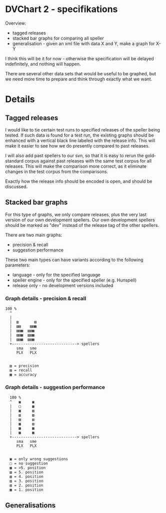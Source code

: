 # DVChart 2 - specifikations

Overview:

- tagged releases
- stacked bar graphs for comparing all speller
- generalisation - given an xml file with data X and Y, make a graph for X-Y

I think this will be it for now - otherwise the specification will be delayed indefinitely, and nothing will happen.

There are several other data sets that would be useful to be graphed, but we need more time to prepare and think through exactly what we want.

# Details

## Tagged releases

I would like to tie certain test runs to specified releases of the speller being tested. If such data is found for a test run, the existing graphs should be enhanced with a vertical black line labeled with the release info. This will make it easier to see how we do presently compared to past releases.

I will also add past spellers to our svn, so that it is easy to rerun the gold-standard corpus against past releases with the same test corpus for all releases. This will make the comparison more correct, as it eliminate changes in the test corpus from the comparisons.

Exactly how the release info should be encoded is open, and should be discussed.

## Stacked bar graphs

For this type of graphs, we only compare releases, plus the very last version of our own development spellers. Our own development spellers should be marked as "dev" instead of the release tag of the other spellers.

There are two main graphs:

- precision & recall
- suggestion performance

These two main types can have variants according to the following parameters:

- language - only for the specified language
- speller engine - only for the specified speller (e.g. Hunspell)
- release only - no development versions included

### Graph details - precision & recall

```
100 %
  ^
  |
  |  ▥       ▤
  |  ▥▤    ▥▤▦
  |  ▥▤▦  ▥▤▦
  |  ▥▤▦  ▥▤▦
  |  ▥▤▦  ▥▤▦
  +-----------------------------> spellers
     sma   sme
     PLX   PLX


  ▥ = precision
  ▤ = recall
  ▦ = accuracy
```

### Graph details - suggestion performance

```
  100 %
  ^   ▣     ▣
  |   ▢     ▩
  |   ▩     ▨
  |   ▥     ▧
  |   ▤     ▥
  |   ▦     ▤
  |   ▦     ▦
  |   ▦     ▦
  +-----------------------------> spellers
     sma   sme
     PLX   PLX


  ▣ = only wrong suggestions
  ▢ = no suggestion
  ▩ = >5. position
  ▨ = 5. position
  ▧ = 4. position
  ▥ = 3. position
  ▤ = 2. position
  ▦ = 1. position
```

## Generalisations

